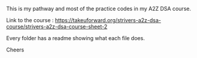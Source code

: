 This is my pathway and most of the practice codes in my A2Z DSA course.

Link to the course : https://takeuforward.org/strivers-a2z-dsa-course/strivers-a2z-dsa-course-sheet-2

Every folder has a readme showing what each file does.

Cheers

